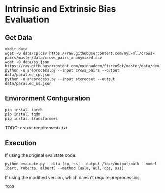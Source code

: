 # Intrinsic and Extrinsic Bias Evaluation

## Get Data
```
mkdir data
wget -O data/cp.csv https://raw.githubusercontent.com/nyu-mll/crows-pairs/master/data/crows_pairs_anonymized.csv
wget -O data/ss.json https://raw.githubusercontent.com/moinnadeem/StereoSet/master/data/dev.json
python -u preprocess.py --input crows_pairs --output data/paralled_cp.json
python -u preprocess.py --input stereoset --output data/paralled_ss.json
```

## Environment Configuration
```
pip install torch
pip install tqdm
pip install transformers
```

TODO: create requirements.txt

## Execution

If using the original evalutate code:

`python evaluate.py --data [cp, ss] --output /Your/output/path --model [bert, roberta, albert] --method [aula, aul, cps, sss]`

If using the modified version, which doesn't require preprocessing

`TODO`
